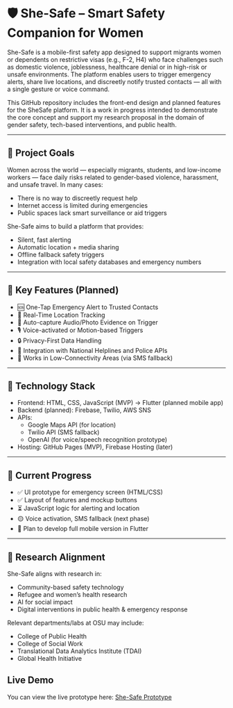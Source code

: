 # 🛡️ She-Safe – Smart Safety Companion for Women

She-Safe is a mobile-first safety app designed to support migrants women or dependents on restrictive visas (e.g., F-2, H4) who face challenges such as domestic violence, joblessness, healthcare denial or  in high-risk or unsafe environments. The platform enables users to trigger emergency alerts, share live locations, and discreetly notify trusted contacts — all with a single gesture or voice command.

This GitHub repository includes the front-end design and planned features for the SheSafe platform. It is a work in progress intended to demonstrate the core concept and support my research proposal in the domain of gender safety, tech-based interventions, and public health.

---

## 🔹 Project Goals

Women across the world — especially migrants, students, and low-income workers — face daily risks related to gender-based violence, harassment, and unsafe travel. In many cases:

- There is no way to discreetly request help
- Internet access is limited during emergencies
- Public spaces lack smart surveillance or aid triggers

She-Safe aims to build a platform that provides:

- Silent, fast alerting
- Automatic location + media sharing
- Offline fallback safety triggers
- Integration with local safety databases and emergency numbers

---

## 🔹 Key Features (Planned)

- 🆘 One-Tap Emergency Alert to Trusted Contacts
- 📍 Real-Time Location Tracking
- 📸 Auto-capture Audio/Photo Evidence on Trigger
- 🎙️ Voice-activated or Motion-based Triggers
- 🔒 Privacy-First Data Handling
- 🚨 Integration with National Helplines and Police APIs
- 📶 Works in Low-Connectivity Areas (via SMS fallback)

---

## 🔹 Technology Stack

- Frontend: HTML, CSS, JavaScript (MVP) → Flutter (planned mobile app)
- Backend (planned): Firebase, Twilio, AWS SNS
- APIs:
  - Google Maps API (for location)
  - Twilio API (SMS fallback)
  - OpenAI (for voice/speech recognition prototype)
- Hosting: GitHub Pages (MVP), Firebase Hosting (later)

---

## 🔹 Current Progress

- ✅ UI prototype for emergency screen (HTML/CSS)
- ✅ Layout of features and mockup buttons
- ⏳ JavaScript logic for alerting and location
- 🟡 Voice activation, SMS fallback (next phase)
- 🚀 Plan to develop full mobile version in Flutter

---

## 🔹 Research Alignment

She-Safe aligns with research in:
- Community-based safety technology
- Refugee and women’s health research
- AI for social impact
- Digital interventions in public health & emergency response

Relevant departments/labs at OSU may include:
- College of Public Health
- College of Social Work
- Translational Data Analytics Institute (TDAI)
- Global Health Initiative

## Live Demo  
You can view the live prototype here: [She-Safe Prototype](https://shikha144.github.io/She-Safe/)
